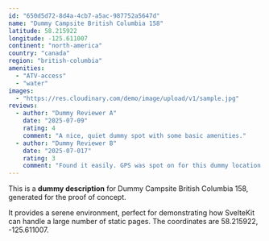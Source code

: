 ```yaml
---
id: "650d5d72-8d4a-4cb7-a5ac-987752a5647d"
name: "Dummy Campsite British Columbia 158"
latitude: 58.215922
longitude: -125.611007
continent: "north-america"
country: "canada"
region: "british-columbia"
amenities:
  - "ATV-access"
  - "water"
images:
  - "https://res.cloudinary.com/demo/image/upload/v1/sample.jpg"
reviews:
  - author: "Dummy Reviewer A"
    date: "2025-07-09"
    rating: 4
    comment: "A nice, quiet dummy spot with some basic amenities."
  - author: "Dummy Reviewer B"
    date: "2025-07-017"
    rating: 3
    comment: "Found it easily. GPS was spot on for this dummy location."
---
```


This is a **dummy description** for Dummy Campsite British Columbia 158, generated for the proof of concept.

It provides a serene environment, perfect for demonstrating how SvelteKit can handle a large number of static pages. The coordinates are 58.215922, -125.611007.
